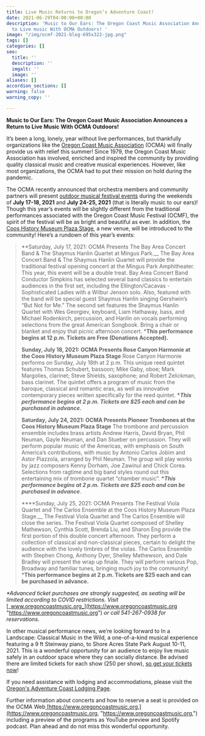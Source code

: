 ```yaml
---
title: Live Music Returns to Oregon’s Adventure Coast!
date: 2021-06-29T04:00:00+00:00
description: 'Music to Our Ears: The Oregon Coast Music Association Announces a Return
  to Live music With OCMA Outdoors! '
image: "/img/ocmf-2021-blog-695x322-jpg.png"
tags: []
categories: []
seo:
  title: ''
  description: ''
  imgalt: ''
  image: ''
aliases: []
accordion_sections: []
warning: false
warning_copy: ''

---
```

**Music to Our Ears: The Oregon Coast Music Association Announces a Return to Live Music With OCMA Outdoors!**

It’s been a long, lonely, year without live performances, but thankfully organizations like the [Oregon Coast Music Association](http://www.oregoncoastmusic.org/) (OCMA) will finally provide us with relief this summer! Since 1979, the Oregon Coast Music Association has involved, enriched and inspired the community by providing quality classical music and creative musical experiences. However, like most organizations, the OCMA had to put their mission on hold during the pandemic.

The OCMA recently announced that orchestra members and community partners will present [outdoor musical festival events](https://www.oregoncoastmusic.org/2021-festival-details/) during the weekends of **July 17-18, 2021** and **July 24-25, 2021** (that is literally music to our ears)! Though this year’s events will be slightly different from the traditional performances associated with the Oregon Coast Music Festival (OCMF), the spirit of the festival will be as bright and beautiful as ever. In addition, the [Coos History Museum Plaza Stage](https://cooshistory.org/), a new venue, will be introduced to the community! Here’s a rundown of this year’s events:

> **Saturday, July 17, 2021: OCMA Presents The Bay Area Concert Band & The Shaymus Hanlin Quartet at Mingus Park.__ The Bay Area Concert Band & The Shaymus Hanlin Quartet will provide the traditional festival opening concert at the Mingus Park Amphitheater. This year, this event will be a double treat. Bay Area Concert Band Conductor Simpkins has selected several band classics to entertain audiences in the first set, including the Ellington/Cacavas - Sophisticated Ladies with a Wilbur Jenson solo. Also, featured with the band will be special guest Shaymus Hanlin singing Gershwin’s “But Not for Me.” The second set features the Shaymus Hanlin Quartet with Wes Georgiev, keyboard, Liam Hathaway, bass, and Michael Rodenkirch, percussion, and Hanlin on vocals performing selections from the great American Songbook. Bring a chair or blanket and enjoy that picnic afternoon concert. ***This performance begins at 12 p.m. Tickets are Free (Donations Accepted).**
>
> **Sunday, July 18, 2021: OCMA Presents Rose Canyon Harmonie at the Coos History Museum Plaza Stage**
> Rose Canyon Harmonie performs on Sunday, July 18th at 2 p.m. This unique reed quintet features Thomas Schubert, bassoon; Mike Gaby, oboe; Mark Margolies, clarinet; Steve Shields, saxophone; and Robert Zelickman, bass clarinet. The quintet offers a program of music from the baroque, classical and romantic eras, as well as innovative contemporary pieces written specifically for the reed quintet. __*_This performance begins at 2 p.m. Tickets are $25 each and can be purchased in advance.___
>
> **Saturday, July 24, 2021: OCMA Presents Pioneer Trombones at the Coos History Museum Plaza Stage**
> The trombone and percussion ensemble includes brass artists Andrew Harris, David Bryan, Phil Neuman, Gayle Neuman, and Dan Stueber on percussion. They will perform popular music of the Americas, with emphasis on South America’s contributions, with music by Antonio Carlos Jobim and Astor Piazzola, arranged by Phil Neuman. The group will play works by jazz composers Kenny Dorham, Joe Zawinul and Chick Corea. Selections from ragtime and big band styles round out this entertaining mix of trombone quartet “chamber music”. __*_This performance begins at 2 p.m. Tickets are $25 each and can be purchased in advance___. 
>
> ****Sunday, July 25, 2021: OCMA Presents The Festival Viola Quartet and The Carlos Ensemble at the Coos History Museum Plaza Stage.__ The Festival Viola Quartet and The Carlos Ensemble will close the series. The Festival Viola Quartet composed of Shelley Mathewson, Cynthia Scott, Brenda Liu, and Sharon Eng provide the first portion of this double concert afternoon. They perform a collection of classical and non-classical pieces, certain to delight the audience with the lovely timbres of the violas. The Carlos Ensemble with Stephen Chong, Anthony Dyer, Shelley Mathewson, and Dale Bradley will present the wrap up finale. They will perform various Pop, Broadway and familiar tunes, bringing much joy to the community! ***This performance begins at 2 p.m. Tickets are $25 each and can be purchased in advance.**<br>

_*Advanced ticket purchases are strongly suggested, as seating will be limited according to COVID restrictions. Visit_ [_www.oregoncoastmusic.org_](https://www.oregoncoastmusic.org "https://www.oregoncoastmusic.org") _or call 541-267-0938 for reservations._

In other musical performance news, we’re looking forward to In a Landscape: Classical Music in the Wild, a one-of-a-kind musical experience featuring a 9 ft Steinway piano, to Shore Acres State Park August 10-11, 2021. This is a wonderful opportunity for an audience to enjoy live music safely in an outdoor space where they can socially distance. Be advised there are limited tickets for each show (250 per show), [so get your tickets now](https://www.oregonsadventurecoast.com/event/in-a-landscape-classical-music-in-the-wild/)!

If you need assistance with lodging and accommodations, please visit the [Oregon's Adventure Coast Lodging Page](https://www.oregonsadventurecoast.com/lodging/).

Further information about concerts and how to reserve a seat is provided on the OCMA Web[ ](about:blank)[https://www.oregoncoastmusic.org,](https://www.oregoncoastmusic.org, "https://www.oregoncoastmusic.org,") including a preview of the programs as YouTube preview and Spotify podcast. Plan ahead and do not miss this wonderful opportunity.